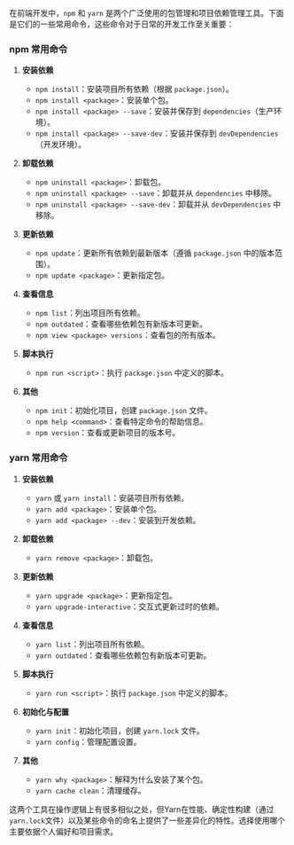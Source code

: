 在前端开发中，`npm` 和 `yarn` 是两个广泛使用的包管理和项目依赖管理工具。下面是它们的一些常用命令，这些命令对于日常的开发工作至关重要：

### npm 常用命令

1. **安装依赖**
   - `npm install`：安装项目所有依赖（根据 `package.json`）。
   - `npm install <package>`：安装单个包。
   - `npm install <package> --save`：安装并保存到 `dependencies`（生产环境）。
   - `npm install <package> --save-dev`：安装并保存到 `devDependencies`（开发环境）。

2. **卸载依赖**
   - `npm uninstall <package>`：卸载包。
   - `npm uninstall <package> --save`：卸载并从 `dependencies` 中移除。
   - `npm uninstall <package> --save-dev`：卸载并从 `devDependencies` 中移除。

3. **更新依赖**
   - `npm update`：更新所有依赖到最新版本（遵循 `package.json` 中的版本范围）。
   - `npm update <package>`：更新指定包。

4. **查看信息**
   - `npm list`：列出项目所有依赖。
   - `npm outdated`：查看哪些依赖包有新版本可更新。
   - `npm view <package> versions`：查看包的所有版本。

5. **脚本执行**
   - `npm run <script>`：执行 `package.json` 中定义的脚本。

6. **其他**
   - `npm init`：初始化项目，创建 `package.json` 文件。
   - `npm help <command>`：查看特定命令的帮助信息。
   - `npm version`：查看或更新项目的版本号。

### yarn 常用命令

1. **安装依赖**
   - `yarn` 或 `yarn install`：安装项目所有依赖。
   - `yarn add <package>`：安装单个包。
   - `yarn add <package> --dev`：安装到开发依赖。

2. **卸载依赖**
   - `yarn remove <package>`：卸载包。

3. **更新依赖**
   - `yarn upgrade <package>`：更新指定包。
   - `yarn upgrade-interactive`：交互式更新过时的依赖。

4. **查看信息**
   - `yarn list`：列出项目所有依赖。
   - `yarn outdated`：查看哪些依赖包有新版本可更新。

5. **脚本执行**
   - `yarn run <script>`：执行 `package.json` 中定义的脚本。

6. **初始化与配置**
   - `yarn init`：初始化项目，创建 `yarn.lock` 文件。
   - `yarn config`：管理配置设置。

7. **其他**
   - `yarn why <package>`：解释为什么安装了某个包。
   - `yarn cache clean`：清理缓存。

这两个工具在操作逻辑上有很多相似之处，但Yarn在性能、确定性构建（通过`yarn.lock`文件）以及某些命令的命名上提供了一些差异化的特性。选择使用哪个主要依据个人偏好和项目需求。